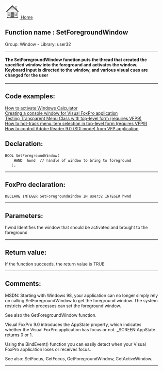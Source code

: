 [<img src="../../images/home.png"> Home ](https://github.com/VFPX/Win32API)  

## Function name : SetForegroundWindow
Group: Window - Library: user32    
***  


#### The SetForegroundWindow function puts the thread that created the specified window into the foreground and activates the window. Keyboard input is directed to the window, and various visual cues are changed for the user
***  


## Code examples:
[How to activate Windows Calculator](../../samples/sample_026.md)  
[Creating a console window for Visual FoxPro application](../../samples/sample_474.md)  
[Testing Transparent Menu Class with top-level form (requires VFP9)](../../samples/sample_497.md)  
[How to hot-track menu item selection in top-level form (requires VFP9)](../../samples/sample_521.md)  
[How to control Adobe Reader 9.0 (SDI mode) from VFP application](../../samples/sample_550.md)  

## Declaration:
```foxpro  
BOOL SetForegroundWindow(
    HWND  hwnd 	// handle of window to bring to foreground
   );  
```  
***  


## FoxPro declaration:
```foxpro  
DECLARE INTEGER SetForegroundWindow IN user32 INTEGER hwnd  
```  
***  


## Parameters:
hwnd
Identifies the window that should be activated and brought to the foreground  
***  


## Return value:
If the function succeeds, the return value is TRUE  
***  


## Comments:
MSDN: Starting with Windows 98, your application can no longer simply rely on calling SetForegroundWindow to get the foreground window. The system restricts which processes can set the foreground window.  
  
See also the GetForegroundWindow function.  
  
Visual FoxPro 9.0 introduces the AppState property, which indicates whether the Visual FoxPro application has focus or not. _SCREEN.AppState returns 0 or 1.   
  
Using the BindEvent() function you can easily detect when your Visual FoxPro application loses or receives focus.  
  
See also: SetFocus, GetFocus, GetForegroundWindow, GetActiveWindow.  
  
***  

